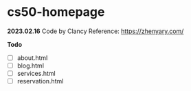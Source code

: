 # cs50-homepage

**2023.02.16**
Code by Clancy
Reference: https://zhenyary.com/

**Todo**
- [ ] about.html
- [ ] blog.html
- [ ] services.html
- [ ] reservation.html